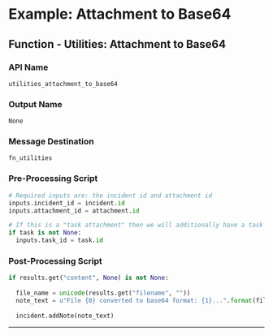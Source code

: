 <!--
    DO NOT MANUALLY EDIT THIS FILE
    THIS FILE IS AUTOMATICALLY GENERATED WITH resilient-sdk codegen
-->

# Example: Attachment to Base64

## Function - Utilities: Attachment to Base64

### API Name
`utilities_attachment_to_base64`

### Output Name
`None`

### Message Destination
`fn_utilities`

### Pre-Processing Script
```python
# Required inputs are: the incident id and attachment id
inputs.incident_id = incident.id
inputs.attachment_id = attachment.id

# If this is a "task attachment" then we will additionally have a task id
if task is not None:
  inputs.task_id = task.id
```

### Post-Processing Script
```python
if results.get("content", None) is not None:
  
  file_name = unicode(results.get("filename", ""))
  note_text = u"File {0} converted to base64 format: {1}...".format(file_name, results.get("content")[1:20])
    
  incident.addNote(note_text)
```

---

